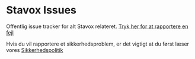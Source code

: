 # Stavox Issues
Offentlig issue tracker for alt Stavox relateret.
[Tryk her for at rapportere en fejl](https://github.com/SaimorIVS/Stavox-Issues/issues)

Hvis du vil rapportere et sikkerhedsproblem, er det vigtigt at du først læser vores [Sikkerhedspolitik](./SECURITY.md)
